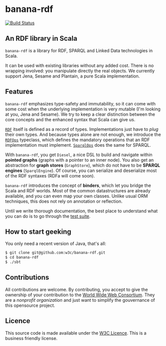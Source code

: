 banana-rdf
==========

[![Build Status](https://secure.travis-ci.org/w3c/banana-rdf.png?branch=master)](http://travis-ci.org/w3c/banana-rdf)

An RDF library in Scala
-----------------------

`banana-rdf` is a library for RDF, SPARQL and Linked Data technologies
in Scala.

It can be used with existing libraries without any added cost. There
is no wrapping involved: you manipulate directly the real objects. We
currently support Jena, Sesame and Plantain, a pure Scala
implementation.

Features
--------

`banana-rdf` emphasizes type-safety and immutability, so it can come
with some cost when the underlying implementation is very mutable (I'm
looking at you, Jena and Sesame). We try to keep a clear distinction
between the core concepts and the enhanced syntax that Scala can give
us.

[`RDF`](https://github.com/w3c/banana-rdf/blob/master/rdf/src/main/scala/RDF.scala)
itself is defined as a record of types. Implementations just have to
_plug_ their own types. And because types alone are not enough, we
introduce the
[`RDFOps`](https://github.com/w3c/banana-rdf/blob/master/rdf/src/main/scala/RDFOps.scala)
typeclass, which defines the mandatory operations that an RDF
implementation must
implement. [`SparqlOps`](https://github.com/w3c/banana-rdf/blob/master/rdf/src/main/scala/SparqlOps.scala)
does the same for SPARQL.

With `banana-rdf`, you get `Diesel`, a nice DSL to build and navigate
within **pointed graphs** (graphs with a pointer to an inner
node). You also get an abstraction for **graph stores**
(`GraphStore`), which do not have to be **SPARQL engines**
(`SparqlEngine`). Of course, you can serialize and deserialize most of
the RDF syntaxes (RDFa will come soon).

`banana-rdf` introduces the concept of **binders**, which let you
bridge the Scala and RDF worlds. Most of the common datastructures are
already available, and you can even map your own classes. Unlike usual
ORM techniques, this does not rely on annotation or reflection.

Until we write thorough documentation, the best place to understand
what you can do is to go through the [test
suite](https://github.com/w3c/banana-rdf/tree/master/rdf-test-suite/src/main/scala).

How to start geeking
--------------------

You only need a recent version of Java, that's all:

``` bash
$ git clone git@github.com:w3c/banana-rdf.git
$ cd banana-rdf
$ ./sbt
```

Contributions
-------------

All contributions are welcome. By contributing, you accept to give the
ownership of your contribution to the [World Wide Web
Consortium](http://www/w3/org). They are a _nonprofit organization_
and just want to simplify the gouvernance of this opensource project.

Licence
-------

This source code is made available under the [W3C Licence](http://opensource.org/licenses/W3C). This is a business friendly license.